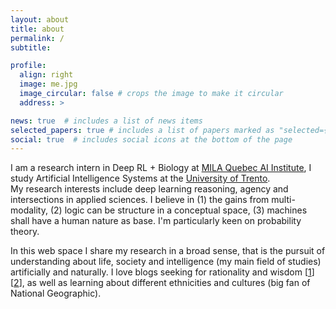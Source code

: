 ```yaml
---
layout: about
title: about
permalink: /
subtitle: 

profile:
  align: right
  image: me.jpg
  image_circular: false # crops the image to make it circular
  address: >

news: true  # includes a list of news items
selected_papers: true # includes a list of papers marked as "selected={true}"
social: true  # includes social icons at the bottom of the page
---
```


I am a research intern in Deep RL + Biology at <a href='https://mila.quebec'>MILA Quebec AI Institute</a>, I study Artificial Intelligence Systems at the <a href='https://en.wikipedia.org/wiki/University_of_Trento'>University of Trento</a>.<br> My research interests include deep learning reasoning, agency and intersections in applied sciences. I believe in (1) the gains from multi-modality, (2) logic can be structure in a conceptual space, (3) machines shall have a human nature as base. I'm particularly keen on probability theory.

In this web space I share my research in a broad sense, that is the pursuit of understanding about life, society and intelligence (my main field of studies) artificially and naturally. I love blogs seeking for rationality and wisdom [[1](https://moretothat.com)][[2](https://www.lesswrong.com)], as well as learning about different ethnicities and cultures (big fan of National Geographic).

